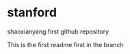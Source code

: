 stanford
========

shaoxianyang first github repository

This is the first readme first in the branch

